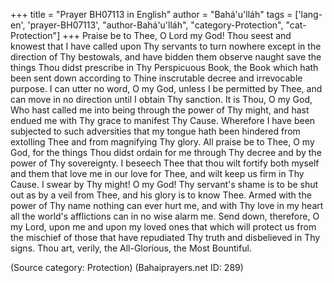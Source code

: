 +++
title = "Prayer BH07113 in English"
author = "Bahá'u'lláh"
tags = ['lang-en', 'prayer-BH07113', "author-Bahá'u'lláh", "category-Protection", "cat-Protection"]
+++
Praise be to Thee, O Lord my God!  Thou seest and knowest that I have called upon Thy servants to turn nowhere except in the direction of Thy bestowals, and have bidden them observe naught save the things Thou didst prescribe in Thy Perspicuous Book, the Book which hath been sent down according to Thine inscrutable decree and irrevocable purpose.
I can utter no word, O my God, unless I be permitted by Thee, and can move in no direction until I obtain Thy sanction.  It is Thou, O my God, Who hast called me into being through the power of Thy might, and hast endued me with Thy grace to manifest Thy Cause.  Wherefore I have been subjected to such adversities that my tongue hath been hindered from extolling Thee and from magnifying Thy glory.
All praise be to Thee, O my God, for the things Thou didst ordain for me through Thy decree and by the power of Thy sovereignty.  I beseech Thee that thou wilt fortify both myself and them that love me in our love for Thee, and wilt keep us firm in Thy Cause.  I swear by Thy might!  O my God!  Thy servant's shame is to be shut out as by a veil from Thee, and his glory is to know Thee.  Armed with the power of Thy name nothing can ever hurt me, and with Thy love in my heart all the world's afflictions can in no wise alarm me.
Send down, therefore, O my Lord, upon me and upon my loved ones that which will protect us from the mischief of those that have repudiated Thy truth and disbelieved in Thy signs.
Thou art, verily, the All-Glorious, the Most Bountiful.

(Source category: Protection)
(Bahaiprayers.net ID: 289)
